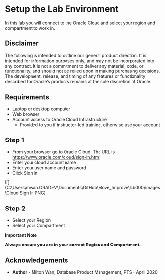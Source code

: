 # Setup the Lab Environment #

In this lab you will connect to the Oracle Cloud and select your region and compartment to work in.

## Disclaimer ##
The following is intended to outline our general product direction. It is intended for information purposes only, and may not be incorporated into any contract. It is not a commitment to deliver any material, code, or functionality, and should not be relied upon in making purchasing decisions. The development, release, and timing of any features or functionality described for Oracle’s products remains at the sole discretion of Oracle.

## Requirements ##

- Laptop or desktop computer
- Web browser
- Account access to Oracle Cloud Infrastructure
  - Provided to you if instructor-led training, otherwise use your account

## Step 1 ##

- From your browser go to Oracle Cloud. The URL is https://www.oracle.com/cloud/sign-in.html
- Enter your cloud account name
- Enter your user name and password
- Click Sign in

![](C:\Users\mwan.ORADEV\Documents\GitHub\Move_Improve\lab000\images\Cloud Sign In.PNG)

## Step 2 ##

- Select your Region
- Select your Compartment

**Important Note**

**Always ensure you are in your correct Region and Compartment.** 

## Acknowledgements ##

- **Author** - Milton Wan, Database Product Management, PTS - April 2020

